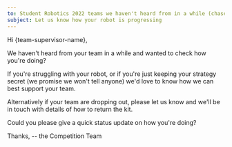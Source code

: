 ```yaml
---
to: Student Robotics 2022 teams we haven't heard from in a while (chase 2)
subject: Let us know how your robot is progressing
---
```


Hi {team-supervisor-name},

We haven't heard from your team in a while and wanted to check how you're doing?

If you're struggling with your robot, or if you're just keeping your strategy
secret (we promise we won't tell anyone) we'd love to know how we can best
support your team.

Alternatively if your team are dropping out, please let us know and we'll be in
touch with details of how to return the kit.

Could you please give a quick status update on how you're doing?

Thanks,
-- the Competition Team
